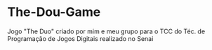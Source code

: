 # The-Dou-Game
 Jogo "The Duo" criado por mim e meu grupo para o TCC do Téc. de Programação de Jogos Digitais realizado no Senai
